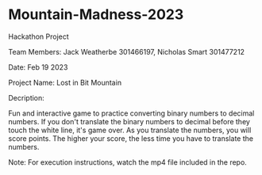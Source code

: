 # Mountain-Madness-2023

Hackathon Project

Team Members: Jack Weatherbe 301466197, Nicholas Smart 301477212

Date: Feb 19 2023

Project Name: Lost in Bit Mountain

Decription:

Fun and interactive game to practice converting binary numbers to decimal numbers. If you don't translate the binary numbers to decimal before they touch the white line, it's game over. As you translate the numbers, you will score points. The higher your score, the less time you have to translate the numbers.

Note: For execution instructions, watch the mp4 file included in the repo.
